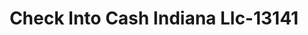 ---
f_zip-code: 46052
f_state-code: IN
title: Check Into Cash Indiana Llc-13141
f_phone: 765-482-3751
f_city-only: Lebanon
f_address: 2218 N Lebanon Street Lebanon
f_location-unique-id: '13141'
slug: check-into-cash-indiana-llc-13141
updated-on: '2024-05-30T13:46:58.046Z'
created-on: '2024-05-30T13:36:59.803Z'
published-on: '2024-05-30T13:54:32.469Z'
f_city-state: cms/city/lebanon-in.md
f_company: cms/company/check-into-cash-indiana-llc.md
f_state: cms/state/indiana.md
layout: '[payday-loan].html'
tags: payday-loan
---